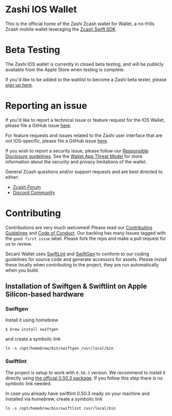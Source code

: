 # Zashi IOS Wallet

This is the official home of the Zashi Zcash wallet for Wallet, a no-frills
Zcash mobile wallet leveraging the [Zcash Swift SDK](https://github.com/Electric-Coin-Company/zcash-swift-wallet-sdk).

# Beta Testing

The Zashi IOS wallet is currently in closed beta testing, and will be publicly
available from the Apple Store when testing is complete.

If you'd like to be added to the waitlist to become a Zashi beta tester,
please [sign up here](https://docs.google.com/forms/d/e/1FAIpQLSeQpykeMF8QcxnX5W8ya0pXIf5YPRRpUXD7H1gvbzv_WyASPw/viewform).

# Reporting an issue

If you'd like to report a technical issue or feature request for the IOS
Wallet, please file a GitHub issue [here](https://github.com/Electric-Coin-Company/zashi-ios/issues/new/choose).

For feature requests and issues related to the Zashi user interface that are
not IOS-specific, please file a GitHub issue [here](https://github.com/Electric-Coin-Company/zashi/issues/new/choose).

If you wish to report a security issue, please follow our
[Responsible Disclosure guidelines](https://github.com/Electric-Coin-Company/zashi/blob/master/responsible_disclosure.md).
See the [Wallet App Threat Model](https://github.com/Electric-Coin-Company/zashi/blob/master/wallet_threat_model.md)
for more information about the security and privacy limitations of the wallet.

General Zcash questions and/or support requests and are best directed to either:
 * [Zcash Forum](https://forum.zcashcommunity.com/)
 * [Discord Community](https://discord.io/zcash-community)

# Contributing

Contributions are very much welcomed! Please read our [Contributing Guidelines](/CONTRIBUTING.md) 
and [Code of Conduct](/CONDUCT.md). Our backlog has many Issues tagged with the
`good first issue` label. Please fork the repo and make a pull request for us
to review.

Secant Wallet uses [SwiftLint](https://github.com/realm/SwiftLint) and 
[SwiftGen](https://github.com/SwiftGen/SwiftGen) to conform to our coding
guidelines for source code and generate accessors for assets. Please install
these locally when contributing to the project, they are run automatically when
you build.

## Installation of Swiftgen & Swiftlint on Apple Silicon-based hardware

### Swiftgen

Install it using homebrew
```
$ brew install swiftgen
```
and create a symbolic link
```
ln -s /opt/homebrew/bin/swiftgen /usr/local/bin
```

### Swiftlint

The project is setup to work with `0.50.3` version. We recommend to install it
directly using [the official 0.50.3 package](https://github.com/realm/SwiftLint/releases/download/0.50.3/SwiftLint.pkg).
If you follow this step there is no symbolic link needed.

In case you already have swiftlint 0.50.3 ready on your machine and installed via homebrew, create a symbolic link
```
ln -s /opt/homebrew/bin/swiftlint /usr/local/bin
```
